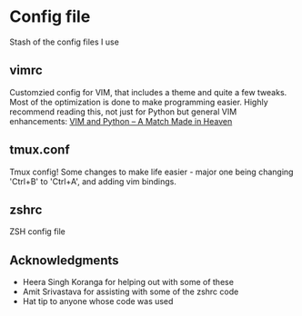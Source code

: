 # Config file

Stash of the config files I use

## vimrc

Customzied config for VIM, that includes a theme and quite a few tweaks. Most of the optimization is done to make programming easier.
Highly recommend reading this, not just for Python but general VIM enhancements: [VIM and Python – A Match Made in Heaven](https://realpython.com/vim-and-python-a-match-made-in-heaven/#nix-linux)

## tmux.conf

Tmux config! Some changes to make life easier - major one being changing 'Ctrl+B' to 'Ctrl+A', and adding vim bindings.

## zshrc
 
ZSH config file

## Acknowledgments

* Heera Singh Koranga for helping out with some of these
* Amit Srivastava for assisting with some of the zshrc code
* Hat tip to anyone whose code was used


